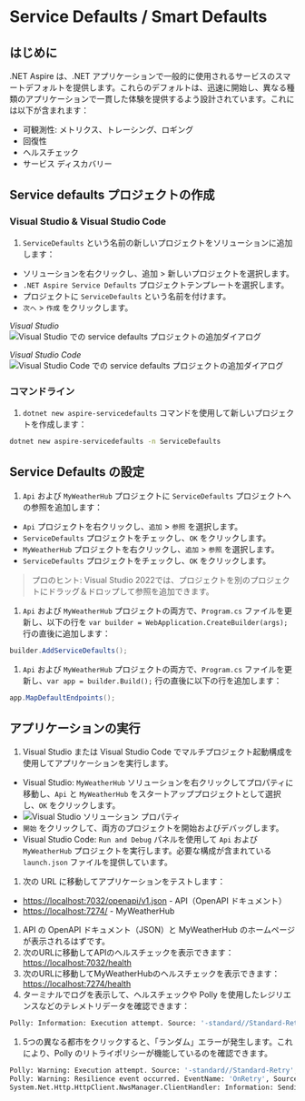 # Service Defaults / Smart Defaults

## はじめに

.NET Aspire は、.NET アプリケーションで一般的に使用されるサービスのスマートデフォルトを提供します。これらのデフォルトは、迅速に開始し、異なる種類のアプリケーションで一貫した体験を提供するよう設計されています。これには以下が含まれます：

- 可観測性: メトリクス、トレーシング、ロギング
- 回復性
- ヘルスチェック
- サービス ディスカバリー

## Service defaults プロジェクトの作成

### Visual Studio & Visual Studio Code

1. `ServiceDefaults` という名前の新しいプロジェクトをソリューションに追加します：

- ソリューションを右クリックし、追加 > 新しいプロジェクトを選択します。
- `.NET Aspire Service Defaults` プロジェクトテンプレートを選択します。
- プロジェクトに `ServiceDefaults` という名前を付けます。
- `次へ` > `作成` をクリックします。

 *Visual Studio*
 ![Visual Studio での service defaults プロジェクトの追加ダイアログ](./../../media/vs-add-servicedefaults.png)

 *Visual Studio Code*
 ![Visual Studio Code での service defaults プロジェクトの追加ダイアログ](./../../media/vsc-add-servicedefaults.png)

### コマンドライン

1. `dotnet new aspire-servicedefaults` コマンドを使用して新しいプロジェクトを作成します：

 ```bash
 dotnet new aspire-servicedefaults -n ServiceDefaults
 ```

## Service Defaults の設定

1. `Api` および `MyWeatherHub` プロジェクトに `ServiceDefaults` プロジェクトへの参照を追加します：

- `Api` プロジェクトを右クリックし、`追加` > `参照` を選択します。
- `ServiceDefaults` プロジェクトをチェックし、`OK` をクリックします。
- `MyWeatherHub` プロジェクトを右クリックし、`追加` > `参照` を選択します。
- `ServiceDefaults` プロジェクトをチェックし、`OK` をクリックします。

 > プロのヒント: Visual Studio 2022では、プロジェクトを別のプロジェクトにドラッグ＆ドロップして参照を追加できます。

1. `Api` および `MyWeatherHub` プロジェクトの両方で、`Program.cs` ファイルを更新し、以下の行を `var builder = WebApplication.CreateBuilder(args);` 行の直後に追加します：

 ```csharp
 builder.AddServiceDefaults();
 ```

1. `Api` および `MyWeatherHub` プロジェクトの両方で、`Program.cs` ファイルを更新し、`var app = builder.Build();` 行の直後に以下の行を追加します：

 ```csharp
 app.MapDefaultEndpoints();
 ```

## アプリケーションの実行

1. Visual Studio または Visual Studio Code でマルチプロジェクト起動構成を使用してアプリケーションを実行します。

- Visual Studio: `MyWeatherHub` ソリューションを右クリックしてプロパティに移動し、`Api` と `MyWeatherHub` をスタートアッププロジェクトとして選択し、`OK` をクリックします。
- ![Visual Studio ソリューション プロパティ](./../../media/vs-multiproject.png)
- `開始` をクリックして、両方のプロジェクトを開始およびデバッグします。
- Visual Studio Code: `Run and Debug` パネルを使用して `Api` および `MyWeatherHub` プロジェクトを実行します。必要な構成が含まれている `launch.json` ファイルを提供しています。

1. 次の URL に移動してアプリケーションをテストします：

- [https://localhost:7032/openapi/v1.json](https://localhost:7032/openapi/v1.json) - API（OpenAPI ドキュメント）
- [https://localhost:7274/](https://localhost:7274/) - MyWeatherHub

1. API の OpenAPI ドキュメント（JSON）と MyWeatherHub のホームページが表示されるはずです。
1. 次のURLに移動してAPIのヘルスチェックを表示できます：[https://localhost:7032/health](https://localhost:7032/health)
1. 次のURLに移動してMyWeatherHubのヘルスチェックを表示できます：[https://localhost:7274/health](https://localhost:7274/health)
1. ターミナルでログを表示して、ヘルスチェックや Polly を使用したレジリエンスなどのテレメトリデータを確認できます：

 ```bash
 Polly: Information: Execution attempt. Source: '-standard//Standard-Retry', Operation Key: '', Result: '200', Handled: 'False', Attempt: '0', Execution Time: '13.0649'
 ```

1. 5つの異なる都市をクリックすると、「ランダム」エラーが発生します。これにより、Polly のリトライポリシーが機能しているのを確認できます。

 ```bash
 Polly: Warning: Execution attempt. Source: '-standard//Standard-Retry', Operation Key: '', Result: '500', Handled: 'True', Attempt: '0', Execution Time: '9732.8258'
 Polly: Warning: Resilience event occurred. EventName: 'OnRetry', Source: '-standard//Standard-Retry', Operation Key: '', Result: '500'
 System.Net.Http.HttpClient.NwsManager.ClientHandler: Information: Sending HTTP request GET http://localhost:5271/forecast/AKZ318
 ```
